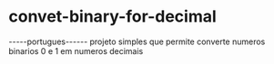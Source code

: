 # convet-binary-for-decimal
-----portugues------
projeto simples que permite converte numeros binarios 0 e 1 em numeros decimais

